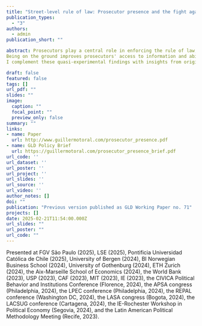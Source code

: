 ```yaml
---
title: "Street-level rule of law: Prosecutor presence and the fight against corruption"
publication_types:
  - "3"
authors:
  - admin
publication_short: ""

abstract: Prosecutors play a central role in enforcing the rule of law, including in combating corruption. Yet we lack systematic evidence on whether, and how, they succeed. I argue that prosecutors' anti-corruption work is more effective when they are physically present in the communities they oversee.
Being on the ground improves prosecutors' access to information and ability to exert both formal and informal pressure on local officials, and heightens politicians' sense of oversight. I test this theory using a causal event study of the deployment of state prosecutors in Brazil, drawing on rich administrative data on their location and activity. I find that the arrival of a prosecutor to a locality increases anti-corruption enforcement (including investigations and extra-judicial agreements), raises civil service hiring in the local bureaucracy, and reduces corruption in municipal finances---all without lowering budget execution.
I complement these quasi-experimental findings with insights from original surveys and in-depth interviews with both prosecutors and politicians. Together, the results offer rare causal evidence that autonomous prosecutors can enhance local governance---and that physical presence is a key driver of their effectiveness. 

draft: false
featured: false
tags: []
url_pdf: ""
slides: ""
image:
  caption: ""
  focal_point: ""
  preview_only: false
summary: ""
links:
- name: Paper
  url: http://www.guillermotoral.com/prosecutor_presence.pdf
- name: GLD Policy Brief
  url: https://guillermotoral.com/prosecutor_presence_brief.pdf
url_code: ''
url_dataset: ''
url_poster: ''
url_project: ''
url_slides: ''
url_source: ''
url_video: ''
author_notes: []
doi: ""
publication: "Previous version published as GLD Working Paper no. 71"
projects: []
date: 2025-02-21T11:54:00.000Z
url_slides: ""
url_poster: ""
url_code: ""
---
```

Presented at FGV S&#227;o Paulo (2025), LSE (2025), Pontificia Universidad Cat&#xF3;lica de Chile (2025), University of Bergen (2024), BI Norwegian Business School (2024), University of Gothenburg (2024), ETH Zurich (2024), the Aix-Marseille School of Economics (2024), the World Bank (2023), USP (2023), CAF (2023), MIT (2023), IE (2023), the CIVICA Political Behavior and Institutions Conference (Florence, 2024), the APSA congress (Philadelphia, 2024), the LPEC conference (Philadelphia, 2024), the REPAL conference (Washington DC, 2024), the LASA congress (Bogota, 2024), the LACSUG conference (Cartagena, 2024), the IE-Rochester Workshop in Political Economy (Segovia, 2024), and the Latin American Political Methodology Meeting (Recife, 2023).
